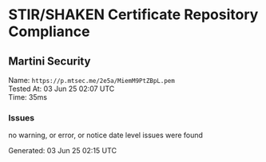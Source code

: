 # STIR/SHAKEN Certificate Repository Compliance

## Martini Security

Name: `https://p.mtsec.me/2e5a/MiemM9PtZBpL.pem`\
Tested At: 03 Jun 25 02:07 UTC\
Time: 35ms

### Issues

no warning, or error, or notice date level issues were found

Generated: 03 Jun 25 02:15 UTC